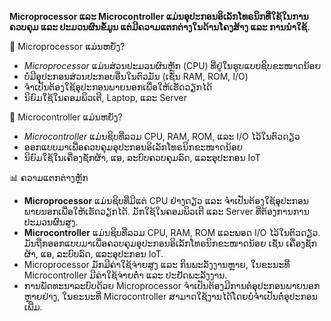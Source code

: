 
**Microprocessor ແລະ Microcontroller ແມ່ນອຸປະກອນອິເລັກໂທຣນິກທີ່ໃຊ້ໃນການຄວບຄຸມ ແລະ ປະມວນຜົນຂໍ້ມູນ ແຕ່ມີຄວາມແຕກຕ່າງໃນດ້ານໂຄງສ້າງ ແລະ ການນຳໃຊ້.**

🧠 Microprocessor ແມ່ນຫຍັງ?

- _Microprocessor_ ແມ່ນສ່ວນປະມວນຜົນຫຼັກ (CPU) ທີ່ຢູ່ໃນຮູບແບບຊິບຂະໜາດນ້ອຍ
- ບໍ່ມີອຸປະກອນສ່ວນປະກອບອື່ນໃນຕົວມັນ (ເຊັ່ນ RAM, ROM, I/O)
- ຈຳເປັນຕ້ອງໃຊ້ອຸປະກອນພາຍນອກເພື່ອໃຫ້ເຮັດວຽກໄດ້
- ນິຍົມໃຊ້ໃນຄອມພິວເຕີ, Laptop, ແລະ Server

🔧 Microcontroller ແມ່ນຫຍັງ?

- _Microcontroller_ ແມ່ນຊິບທີ່ລວມ CPU, RAM, ROM, ແລະ I/O ໄວ້ໃນຕົວດຽວ
- ອອກແບບມາເພື່ອຄວບຄຸມອຸປະກອນອິເລັກໂທຣນິກຂະໜາດນ້ອຍ
- ນິຍົມໃຊ້ໃນເຄື່ອງຊັກຜ້າ, ແອ, ລະບົບຄວບຄຸມລົດ, ແລະອຸປະກອນ IoT

📊 ຄວາມແຕກຕ່າງຫຼັກ

- **Microprocessor** ແມ່ນຊິບທີ່ມີແຕ່ CPU ຢ່າງດຽວ ແລະ ຈຳເປັນຕ້ອງໃຊ້ອຸປະກອນພາຍນອກເພື່ອໃຫ້ເຮັດວຽກໄດ້. ມັກໃຊ້ໃນຄອມພິວເຕີ ແລະ Server ທີ່ຕ້ອງການການປະມວນຜົນສູງ.
- **Microcontroller** ແມ່ນຊິບທີ່ລວມ CPU, RAM, ROM ແລະພອດ I/O ໄວ້ໃນຕົວດຽວ. ມັນຖືກອອກແບບມາເພື່ອຄວບຄຸມອຸປະກອນອິເລັກໂທຣນິກຂະໜາດນ້ອຍ ເຊັ່ນ ເຄື່ອງຊັກຜ້າ, ແອ, ລະບົບລົດ, ແລະອຸປະກອນ IoT.
- Microprocessor ມັກມີຄ່າໃຊ້ຈ່າຍສູງ ແລະ ກິນພະລັງງານຫຼາຍ, ໃນຂະນະທີ່ Microcontroller ມີຄ່າໃຊ້ຈ່າຍຕ່ຳ ແລະ ປະຢັດພະລັງງານ.
- ການພັດທະນາລະບົບດ້ວຍ Microprocessor ຈຳເປັນຕ້ອງມີການຕໍ່ອຸປະກອນພາຍນອກຫຼາຍຢ່າງ, ໃນຂະນະທີ່ Microcontroller ສາມາດໃຊ້ງານໄດ້ໂດຍບໍ່ຈຳເປັນຕໍ່ອຸປະກອນເພີ່ມ.





